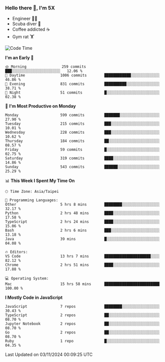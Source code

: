 ### Hello there 👋, I'm 5X

* Engineer 👨‍💻
* Scuba diver 🤿
* Coffee addicted ☕️
* Gym rat 🏋️

<!--START_SECTION:waka-->
![Code Time](http://img.shields.io/badge/Code%20Time-1%2C261%20hrs%201%20min-blue)

**I'm an Early 🐤** 

```text
🌞 Morning                259 commits         ███░░░░░░░░░░░░░░░░░░░░░░   12.06 % 
🌆 Daytime                1006 commits        ████████████░░░░░░░░░░░░░   46.86 % 
🌃 Evening                831 commits         ██████████░░░░░░░░░░░░░░░   38.71 % 
🌙 Night                  51 commits          █░░░░░░░░░░░░░░░░░░░░░░░░   02.38 % 
```
📅 **I'm Most Productive on Monday** 

```text
Monday                   599 commits         ███████░░░░░░░░░░░░░░░░░░   27.90 % 
Tuesday                  215 commits         ███░░░░░░░░░░░░░░░░░░░░░░   10.01 % 
Wednesday                228 commits         ███░░░░░░░░░░░░░░░░░░░░░░   10.62 % 
Thursday                 184 commits         ██░░░░░░░░░░░░░░░░░░░░░░░   08.57 % 
Friday                   59 commits          █░░░░░░░░░░░░░░░░░░░░░░░░   02.75 % 
Saturday                 319 commits         ████░░░░░░░░░░░░░░░░░░░░░   14.86 % 
Sunday                   543 commits         ██████░░░░░░░░░░░░░░░░░░░   25.29 % 
```


📊 **This Week I Spent My Time On** 

```text
🕑︎ Time Zone: Asia/Taipei

💬 Programming Languages: 
Other                    5 hrs 8 mins        ████████░░░░░░░░░░░░░░░░░   32.17 % 
Python                   2 hrs 48 mins       ████░░░░░░░░░░░░░░░░░░░░░   17.58 % 
TypeScript               2 hrs 24 mins       ████░░░░░░░░░░░░░░░░░░░░░   15.06 % 
Bash                     2 hrs 6 mins        ███░░░░░░░░░░░░░░░░░░░░░░   13.18 % 
Java                     39 mins             █░░░░░░░░░░░░░░░░░░░░░░░░   04.08 % 

🔥 Editors: 
VS Code                  13 hrs 7 mins       █████████████████████░░░░   82.12 % 
Chrome                   2 hrs 51 mins       ████░░░░░░░░░░░░░░░░░░░░░   17.88 % 

💻 Operating System: 
Mac                      15 hrs 58 mins      █████████████████████████   100.00 % 
```

**I Mostly Code in JavaScript** 

```text
JavaScript               7 repos             ████████░░░░░░░░░░░░░░░░░   30.43 % 
TypeScript               2 repos             ██░░░░░░░░░░░░░░░░░░░░░░░   08.70 % 
Jupyter Notebook         2 repos             ██░░░░░░░░░░░░░░░░░░░░░░░   08.70 % 
Go                       2 repos             ██░░░░░░░░░░░░░░░░░░░░░░░   08.70 % 
Ruby                     1 repo              █░░░░░░░░░░░░░░░░░░░░░░░░   04.35 % 
```




 Last Updated on 03/11/2024 00:09:25 UTC
<!--END_SECTION:waka-->
